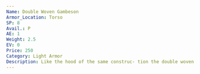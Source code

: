 ```yaml
---
Name: Double Woven Gambeson
Armor_Location: Torso
SP: 8
Avail.: P
AE: 1
Weight: 2.5
EV: 0
Price: 250
Category: Light Armor
Description: Like the hood of the same construc- tion the double woven gambeson’s decent work on a budget. It’ll stop a cheap sword or a hand crossbow bolt and it won’t weigh ya down too much. I usually wear one of these when I’m travelin’, and around town. Good way to stay safe without people thinkin’ much of it.
---
```

